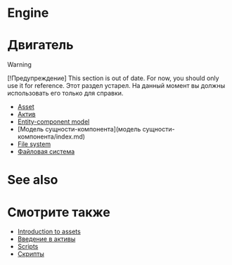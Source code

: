 # Engine
# Двигатель

>[!Warning]
>[!Предупреждение]
>This section is out of date. For now, you should only use it for reference.
>Этот раздел устарел.  На данный момент вы должны использовать его только для справки.

- [Asset](assets/index.md)
- [Актив](assets/index.md)
- [Entity-component model](entity-component-model/index.md)
- [Модель сущности-компонента](модель сущности-компонента/index.md)
- [File system](file-system.md)
- [Файловая система](file-system.md)

# See also
# Смотрите также

- [Introduction to assets](../game-studio/assets.md)
- [Введение в активы](../game-studio/assets.md)
- [Scripts](../scripts/index.md)
- [Скрипты](../scripts/index.md)
